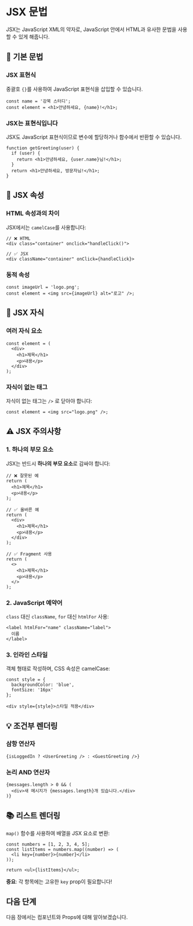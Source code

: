# JSX 문법

JSX는 JavaScript XML의 약자로, JavaScript 안에서 HTML과 유사한 문법을 사용할 수 있게 해줍니다.

## 📝 기본 문법

### JSX 표현식

중괄호 `{}`를 사용하여 JavaScript 표현식을 삽입할 수 있습니다.

```tsx
const name = '강북 스터디';
const element = <h1>안녕하세요, {name}!</h1>;
```

### JSX는 표현식입니다

JSX도 JavaScript 표현식이므로 변수에 할당하거나 함수에서 반환할 수 있습니다.

```tsx
function getGreeting(user) {
  if (user) {
    return <h1>안녕하세요, {user.name}님!</h1>;
  }
  return <h1>안녕하세요, 방문자님!</h1>;
}
```

## 🎨 JSX 속성

### HTML 속성과의 차이

JSX에서는 `camelCase`를 사용합니다:

```tsx
// ❌ HTML
<div class="container" onclick="handleClick()">

// ✅ JSX
<div className="container" onClick={handleClick}>
```

### 동적 속성

```tsx
const imageUrl = 'logo.png';
const element = <img src={imageUrl} alt="로고" />;
```

## 🔄 JSX 자식

### 여러 자식 요소

```tsx
const element = (
  <div>
    <h1>제목</h1>
    <p>내용</p>
  </div>
);
```

### 자식이 없는 태그

자식이 없는 태그는 `/>` 로 닫아야 합니다:

```tsx
const element = <img src="logo.png" />;
```

## ⚠️ JSX 주의사항

### 1. 하나의 부모 요소

JSX는 반드시 **하나의 부모 요소**로 감싸야 합니다:

```tsx
// ❌ 잘못된 예
return (
  <h1>제목</h1>
  <p>내용</p>
);

// ✅ 올바른 예
return (
  <div>
    <h1>제목</h1>
    <p>내용</p>
  </div>
);

// ✅ Fragment 사용
return (
  <>
    <h1>제목</h1>
    <p>내용</p>
  </>
);
```

### 2. JavaScript 예약어

`class` 대신 `className`, `for` 대신 `htmlFor` 사용:

```tsx
<label htmlFor="name" className="label">
  이름
</label>
```

### 3. 인라인 스타일

객체 형태로 작성하며, CSS 속성은 camelCase:

```tsx
const style = {
  backgroundColor: 'blue',
  fontSize: '16px'
};

<div style={style}>스타일 적용</div>
```

## 💡 조건부 렌더링

### 삼항 연산자

```tsx
{isLoggedIn ? <UserGreeting /> : <GuestGreeting />}
```

### 논리 AND 연산자

```tsx
{messages.length > 0 && (
  <div>새 메시지가 {messages.length}개 있습니다.</div>
)}
```

## 📚 리스트 렌더링

`map()` 함수를 사용하여 배열을 JSX 요소로 변환:

```tsx
const numbers = [1, 2, 3, 4, 5];
const listItems = numbers.map((number) => (
  <li key={number}>{number}</li>
));

return <ul>{listItems}</ul>;
```

**중요**: 각 항목에는 고유한 `key` prop이 필요합니다!

## 다음 단계

다음 장에서는 컴포넌트와 Props에 대해 알아보겠습니다.
